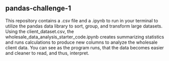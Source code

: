 ## pandas-challenge-1
This repository contains a .csv file and a .ipynb to run in your terminal to utilize the pandas data library to sort, group, and transform large datasets. Using the client_dataset.csv, the wholesale_data_analysis_starter_code.ipynb creates summarizing statistics and runs calculations to produce new columns to analyze the wholesale client data. You can see as the program runs, that the data becomes easier and cleaner to read, and thus, interpret.

